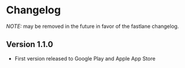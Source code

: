 # Changelog
*NOTE:* may be removed in the future in favor of the fastlane changelog.

## Version 1.1.0
* First version released to Google Play and Apple App Store
